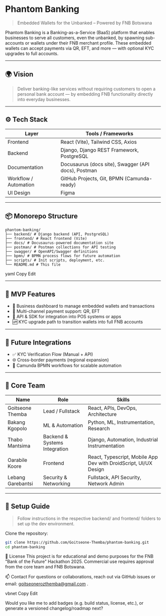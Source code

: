 # Phantom Banking

> Embedded Wallets for the Unbanked – Powered by FNB Botswana

Phantom Banking is a Banking-as-a-Service (BaaS) platform that enables businesses to serve all customers, even the unbanked, by spawning sub-accounts or wallets under their FNB merchant profile. These embedded wallets can accept payments via QR, EFT, and more — with optional KYC upgrades to full accounts.

---

## 🌍 Vision

> Deliver banking-like services without requiring customers to open a personal bank account — by embedding FNB functionality directly into everyday businesses.

---

## ⚙️ Tech Stack

| Layer                 | Tools / Frameworks                                  |
| --------------------- | --------------------------------------------------- |
| Frontend              | React (Vite), Tailwind CSS, Axios                   |
| Backend               | Django, Django REST Framework, PostgreSQL           |
| Documentation         | Docusaurus (docs site), Swagger (API docs), Postman |
| Workflow / Automation | GitHub Projects, Git, BPMN (Camunda-ready)          |
| UI Design             | Figma                                               |

---

## 📦 Monorepo Structure

```
phantom-banking/
├── backend/ # Django backend (API, PostgreSQL)
├── frontend/ # React frontend (Vite)
├── docs/ # Docusaurus-powered documentation site
├── postman/ # Postman collections for API testing
├── swagger/ # OpenAPI/Swagger definitions
├── bpmn/ # BPMN process flows for future automation
├── scripts/ # Init scripts, deployment, etc.
└── README.md # This file
```

yaml
Copy
Edit

---

## 🚀 MVP Features

-   🔐 Business dashboard to manage embedded wallets and transactions
-   📲 Multi-channel payment support: QR, EFT
-   🧩 API & SDK for integration into POS systems or apps
-   🆙 KYC upgrade path to transition wallets into full FNB accounts

---

## 🔁 Future Integrations

-   ✅ KYC Verification Flow (Manual + API)
-   🌐 Cross-border payments (regional expansion)
-   🔄 Camunda BPMN workflows for scalable automation

---

## 👥 Core Team

| Name              | Role                          | Skills                                                           |
| ----------------- | ----------------------------- | ---------------------------------------------------------------- |
| Goitseone Themba  | Lead / Fullstack              | React, APIs, DevOps, Architecture                                |
| Bakang Kgopolo    | ML & Automation               | Python, ML, Instrumentation, Research                            |
| Thabo Mantsima    | Backend & Systems Integration | Django, Automation, Industrial Instrumentation                   |
| Oarabile Koore    | Frontend                      | React, Typescript, Mobile App Dev with DroidScript, UI/UX Design |
| Lebang Garebantsi | Security & Networking         | Fullstack, API Security, Network Admin                           |

---

## 📘 Setup Guide

> Follow instructions in the respective backend/ and frontend/ folders to set up the dev environment.

Clone the repository:

```bash
git clone https://github.com/Goitseone-Themba/phantom-banking.git
cd phantom-banking
```

📄 License
This project is for educational and demo purposes for the FNB "Bank of the Future" Hackathon 2025. Commercial use requires approval from the core team and FNB Botswana.

📫 Contact
For questions or collaborations, reach out via GitHub issues or email: goitseonerozthemba@gmail.com .

vbnet
Copy
Edit

Would you like me to add badges (e.g. build status, license, etc.), or generate a versioned changelog/roadmap next?
